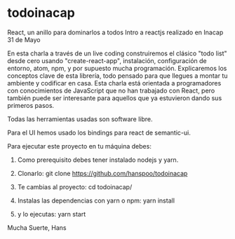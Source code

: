 # todoinacap

React, un anillo para dominarlos a todos 
Intro a reactjs realizado en Inacap 31 de Mayo

En esta charla a través de un live coding construiremos el clásico "todo list" desde cero usando "create-react-app", instalación, configuración de entorno, atom, npm, y por supuesto mucha programación. Explicaremos los conceptos clave de esta librería, todo pensado para que llegues a montar tu ambiente y codificar en casa. Esta charla está orientada a programadores con conocimientos de JavaScript que no han trabajado con React, pero también puede ser interesante para aquellos que ya estuvieron dando sus primeros pasos.

Todas las herramientas usadas son software libre.

Para el UI hemos usado los bindings para react de semantic-ui.

Para ejecutar este proyecto en tu máquina debes:

1.  Como prerequisito debes tener instalado nodejs y yarn.

2.  Clonarlo:
git clone https://github.com/hanspoo/todoinacap
3.  Te cambias al proyecto:
cd todoinacap/

4.  Instalas las dependencias con yarn o npm:
yarn install
5.  y lo ejecutas:
yarn start

Mucha Suerte, 
Hans
